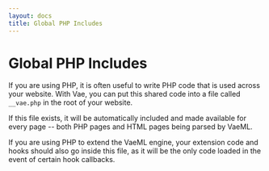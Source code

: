 ```yaml
---
layout: docs
title: Global PHP Includes
---
```


# Global PHP Includes

If you are using PHP, it is often useful to write PHP code that is used
across your website. With Vae, you can put this shared code into a file
called `__vae.php` in the root of your website.

If this file exists, it will be automatically included and made
available for every page -- both PHP pages and HTML pages being parsed
by VaeML.

If you are using PHP to extend the VaeML engine, your extension code and
hooks should also go inside this file, as it will be the only code
loaded in the event of certain hook callbacks.
